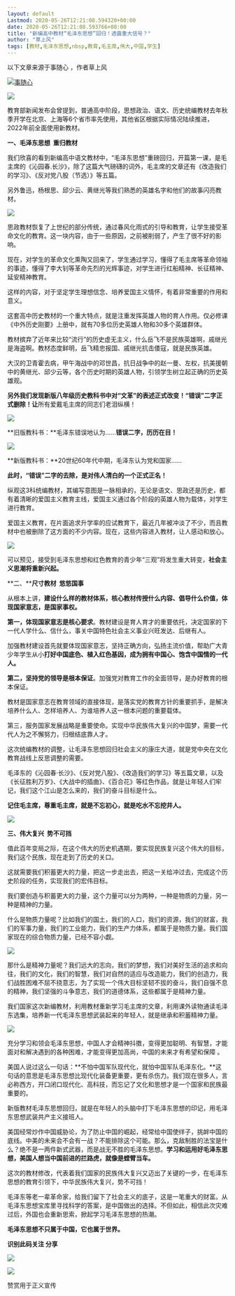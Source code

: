 ```yaml
---
layout: default
Lastmod: 2020-05-26T12:21:08.594320+00:00
date: 2020-05-26T12:21:08.593766+00:00
title: "新编高中教材“毛泽东思想”回归！透露重大信号？"
author: "草上风"
tags: [教材,毛泽东思想,nbsp,教育,毛主席,伟大,中国,学生]
---
```


以下文章来源于事随心 ，作者草上风

 [![事随心](https://images.weserv.nl/?url=http%3A//wx.qlogo.cn/mmhead/Q3auHgzwzM6x4Caic4hpibaPVPJbvIa6gaWVabFxRFLMaVEpzFImbUDA/0)](#) 

  

![](https://images.weserv.nl/?url=https%3A//mmbiz.qpic.cn/mmbiz_jpg/RGRQhicaYWx1dZDFn6Sn4icicKtYIaekzCaKSr0Vc2OicyTHqyvk3FpC9pRghXlhcKIdnLZTwJxp9RBFh82onMvyBQ/640%3Fwx_fmt%3Djpeg)

  

教育部新闻发布会曾提到，普通高中阶段，思想政治、语文、历史统编教材去年秋季开学在北京、上海等6个省市率先使用，其他省区根据实际情况陆续推进，2022年前全面使用新教材。

  

**一、毛泽东思想  重归教材**

  

我们欣喜的看到新编高中语文教材中，“毛泽东思想”重磅回归，开篇第一课，是毛主席的《沁园春.长沙》，除了这篇大气磅礴的词外，毛主席的文章还有《改造我们的学习》、《反对党八股（节选）》等五篇。

  

另外鲁迅，杨根思、邱少云、黄继光等我们熟悉的英雄名字和他们的故事闪亮教材。

  

![](https://images.weserv.nl/?url=https%3A//mmbiz.qpic.cn/mmbiz_png/RGRQhicaYWx1dZDFn6Sn4icicKtYIaekzCaeurCvEbx3Uz6wKMTHMIb2HfMt0v7rncib3r7k1c8ShhxjLhv7JtLWjw/640%3Fwx_fmt%3Dpng)

  

思政教材恢复了上世纪的部分传统，通过春风化雨式的引导和教育，让学生接受革命文化的教育。这一块内容，由于一些原因，之前被削弱了，产生了很不好的影响。

  

现在，对学生的革命文化熏陶又回来了，学生通过学习，懂得了毛主席等革命领袖的事迹，懂得了李大钊等革命先烈的光辉事迹，对学生进行红船精神、长征精神、延安精神教育。

  

这样的内容，对于坚定学生理想信念、培养爱国主义情怀，有着非常重要的作用和意义。

  

这套高中历史教材的一个重大特点，就是注重发挥英雄人物的育人作用。仅必修课《中外历史刚要》上册中，就有70多位历史英雄人物和30多个英雄群体。

  

教材摈弃了近年来比较“流行”的历史虚无主义，什么岳飞不是民族英雄啊，戚继光是海盗啊。教材态度鲜明，岳飞精忠报国、戚继光抗击倭寇，就是民族英雄。

  

大汉的卫青霍去病，甲午海战中的邓世昌，抗日战争中的赵一曼、左权，抗美援朝中的黄继光、邱少云等，各个历史时期的英雄人物，引领学生树立起正确的历史英雄观。

  

**另外我们发现新版八年级历史教科书中对“文革”的表述正式改变！“错误”二字正式删除！让**所有爱戴毛主席的同志们老泪纵横！

  

![](https://images.weserv.nl/?url=https%3A//mmbiz.qpic.cn/mmbiz_png/5yn87ZbtiaDqIhUZ92ESMCoN1Lwhmp0qXtzDEh8cRPcHxYZF9ykKU9XTYVI3kLx6N8ChZYicehXJdgN0KdW0d3jA/640%3Fwx_fmt%3Djpeg)

  

**旧版教科书：**毛泽东错误地认为……**错误二字，历历在目！**

![](https://images.weserv.nl/?url=https%3A//mmbiz.qpic.cn/mmbiz_png/5yn87ZbtiaDqIhUZ92ESMCoN1Lwhmp0qX8xolJsUWebrs4tb73dvUrW6ME38gYXKv31Ir3lCBN3HOdzOacziaribw/640%3Fwx_fmt%3Djpeg)

  

**新版教科书：**20世纪60年代中期，毛泽东认为党和国家……

  

**此时，“错误”二字的去除，是对伟人清白的一个正式正名！**

  

纵观这3科统编教材，其编写意图是一脉相承的，无论是语文、思政还是历史，都有着清晰的爱国主义教育主线，爱国主义通过各个阶段的英雄人物为载体，对学生进行教育。  

  

爱国主义教育，在片面追求升学率的应试教育下，最近几年被冲淡了不少，而且教材中也被删除了这方面的不少内容。现在，这些内容进入教材，让人感动和放心。

  

![](https://images.weserv.nl/?url=https%3A//mmbiz.qpic.cn/mmbiz_jpg/RGRQhicaYWx1dZDFn6Sn4icicKtYIaekzCaMreaK5j6PYE4wvxdjUz5FooiaTaDkCPqya7ic2HOicqeypdSxsvf2adZQ/640%3Fwx_fmt%3Djpeg)

  

可以预见，接受到毛泽东思想和红色教育的青少年“三观”将发生重大转变，**社会主义思潮将重新兴起。**

  

**二、****尺寸教材  悠悠国事**

  

从根本上讲，**建设什么样的教材体系，核心教材传授什么内容、倡导什么价值，体现国家意志，是国家事权。**

**第一，体现国家意志是核心要求**。教材建设是育人育才的重要依托，决定国家的下一代人学什么、信什么，事关中国特色社会主义事业兴旺发达、后继有人。

加强教材建设首先就要体现国家意志，坚持正确方向，弘扬主流价值，帮助广大青少年学生从小**打好中国底色、植入红色基因，成为拥有中国心、饱含中国情的一代人。**

**第二，坚持党的领导是根本保证**。加强党对教育工作的全面领导，是办好教育的根本保证。

教材是国家意志在教育领域的直接体现，是落实党的教育方针的重要抓手，是解决培养什么人、怎样培养人、为谁培养人这一根本问题的重要载体。

第三，服务国家发展战略是重要使命。实现中华民族伟大复兴的中国梦，需要一代代人为之不懈努力，归根结底靠人才。

这次统编教材的调整，让毛泽东思想回归社会主义的康庄大道，就是党中央在文化教育战线上反思调整的需要。

  

  

毛泽东的《沁园春·长沙》、《反对党八股》、《改造我们的学习》等五篇文章，以及《长征胜利万岁》、《大战中的插曲》、《百合花》等红色作品，就是让年轻人们牢记，我们这个江山是怎么来的，我们的奋斗目标是什么。

  

**记住毛主席，尊重毛主席，就是不忘初心，就是吃水不忘挖井人。**

![](https://images.weserv.nl/?url=https%3A//mmbiz.qpic.cn/mmbiz_jpg/40C9ticvE3647wtFmRWo1nPFQmibWkNM9ae3H6yooFbWyxT6aTc3fsibrGmibqbY4HbswF0tD9Mmlg2yYQzbmVQibVw/640%3Fwx_fmt%3Djpeg)

  

**三、伟大复兴  势不可挡**

  

值此百年变局之际，在这个伟大的历史机遇期，要实现民族复兴这个伟大的目标，我们这个民族，现在走到了历史的关口。

  
这就需要我们积蓄更大的力量，把这一步走出去，把这一关给冲过去，完成这个历史阶段的任务，实现我们的宏伟目标。

  

我们要创造与积蓄更大的力量，这个力量可以分为两种，一种是物质的力量，另一种是精神的力量。  

  

什么是物质力量呢？比如我们的国土，我们的人口，我们的资源，我们的财富，我们的军事力量，我们的工业能力，我们的生产力体系，都属于是物质力量。我们国家现在的综合物质力量，已经不容小觑。  

  

![](https://images.weserv.nl/?url=https%3A//mmbiz.qpic.cn/mmbiz_jpg/RGRQhicaYWx1dZDFn6Sn4icicKtYIaekzCafGHe1OtTXbSiaAwLYG37exfsopicVE9CcRRRJXSIJDcHN2XQrpkm1IsA/640%3Fwx_fmt%3Djpeg)

  

那什么是精神力量呢？我们远大的志向，我们的梦想，我们对美好生活的追求和向往，我们的文化，我们的智慧，我们对自然的适应与改造能力，我们的创造力，我们战胜困难不屈不挠意志，为了实现一个伟大目标坚韧不拔的奋斗，我们自强不息的精神，我们坚强的斗争意志，我们的道德体系，这些都属于是精神力量。

  

我们国家这次新编教材，利用教材重新学习毛主席的文章，利用课外读物通读毛泽东选集，培养新一代毛泽东思想武装起来的年轻人，就是继承和积蓄精神力量。

  

![](https://images.weserv.nl/?url=https%3A//mmbiz.qpic.cn/mmbiz_jpg/40C9ticvE367IDeaXN3VQ24xhM3lvIMjkkcZsTyNRxrWQPZN0tOAN8ic0C4Pgtic2nScKknHUsdnGNtt6H4GJPbTg/640%3Fwx_fmt%3Djpeg)

  

充分学习和领会毛泽东思想，中国人才会精神抖擞，变得更加聪明、有智慧，才能面对和解决遇到的各种困难，才能变得更加高尚，中国的未来才有希望和保障 。

  
美国人说过这么一句话：**不怕中国军队现代化，就怕中国军队毛泽东化。**这句话的意思是毛泽东思想比现代化装备更重要，更有杀伤力。我们现在很多人，言必称西方，开口闭口现代化、高科技，而忘记了文化和思想才是一个国家和民族最重要的。

  

新版教材毛泽东思想回归，就是在年轻人的头脑中打下毛泽东思想的印记，用毛泽东思想武装共产主义接班人。

  

美国经常炒作中国威胁论，为了防止中国的崛起，经常给中国使绊子，挑衅中国的底线。中美的未来会不会有一战？不能排除这个可能。那么，克敌制胜的法宝是什么？绝不是一两件新式武器，而是战无不胜的毛泽东思想。**学习和运用好毛泽东思想，美国人想当中国前进的拦路虎，就像是螳臂当车。**

  

这次的教材修改，代表着我们国家的民族伟大复兴又迈出了关键的一步，在毛泽东思想的教育引领下，中华民族伟大复兴，势不可挡！

毛泽东等老一辈革命家，给我们留下了社会主义的底子，这是一笔重大的财富。从毛泽东思想宝库里寻找科学的答案，是中国做出的选择。不但如此，相信此次灾难过后，外国也会重新思索，掀起学习毛泽东思想的热潮。  

**毛泽东思想不只属于中国，它也属于世界。**

**识别此码关注 分享**

![](https://images.weserv.nl/?url=https%3A//mmbiz.qpic.cn/mmbiz_jpg/40C9ticvE36712npYicE5BBsFSiaP5p38v3KlOT88wAVrLtj6s8XoK2Elp9wRx6nZ3D7RWVdbicIiaLu3hFcgwveOGw/640%3Fwx_fmt%3Djpeg)

![](https://images.weserv.nl/?url=https%3A//mmbiz.qpic.cn/mmbiz_jpg/lGG93n4uP4S7ibdbOokr4P8Fz5p58X1szeor0gA3ednj2VThE1mTMHuFKN1biaSpGhhqqyFuIxiaIVM1icY0F6WHdA/640%3Fwx_fmt%3Djpeg)

赞赏用于正义宣传

